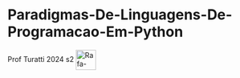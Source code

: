 # Paradigmas-De-Linguagens-De-Programacao-Em-Python

Prof Turatti 2024 s2
<img align="center" alt="Rafa-Csharp" height="40" width="40" src="https://i.pinimg.com/originals/82/a2/18/82a2188c985ce75402ae44fc43fe7e5e.png">
